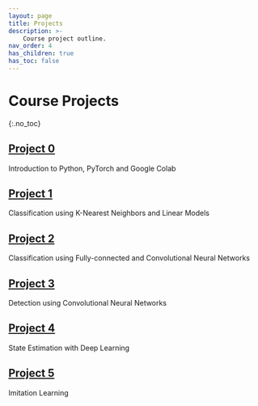 ```yaml
---
layout: page
title: Projects
description: >-
    Course project outline.
nav_order: 4
has_children: true
has_toc: false
---
```


# Course Projects
{:.no_toc}

<!-- ## Table of contents
{: .no_toc .text-delta }

1. TOC
{:toc}

--- -->


## [Project 0](/CSCI5980-F24-DeepRob/projects/project0)

Introduction to Python, PyTorch and Google Colab

## [Project 1](/CSCI5980-F24-DeepRob/projects/project1)

Classification using K-Nearest Neighbors and Linear Models

## [Project 2](/CSCI5980-F24-DeepRob/projects/project2)

Classification using Fully-connected and Convolutional Neural Networks

## [Project 3](/CSCI5980-F24-DeepRob/projects/project3)

Detection using Convolutional Neural Networks

## [Project 4](/CSCI5980-F24-DeepRob/projects/)

State Estimation with Deep Learning

## [Project 5](/CSCI5980-F24-DeepRob/projects/)

Imitation Learning

<!-- ## Final Project

Published paper review, presentation, reproduction, extension and report -->

